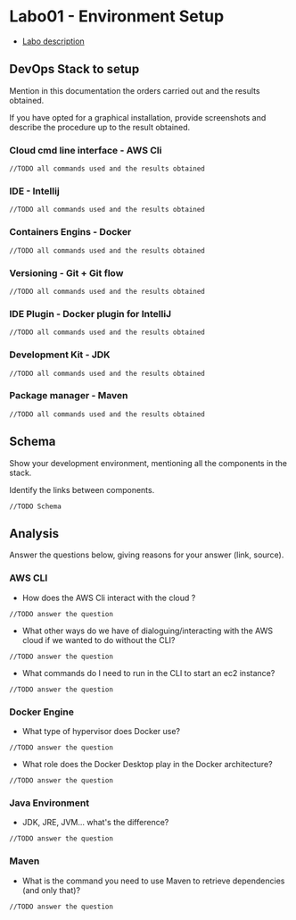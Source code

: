 # Labo01 - Environment Setup

* [Labo description](https://cpnv-es-ngy.gitbook.io/vir1/labs/labo01-environment-setup)

## DevOps Stack to setup

Mention in this documentation the orders carried out and the results obtained.

If you have opted for a graphical installation, provide screenshots and describe the procedure up to the result obtained.

### Cloud cmd line interface - AWS Cli

```
//TODO all commands used and the results obtained
```

### IDE - Intellij

```
//TODO all commands used and the results obtained
```

### Containers Engins - Docker

```
//TODO all commands used and the results obtained
```

### Versioning - Git + Git flow

```
//TODO all commands used and the results obtained
```

### IDE Plugin - Docker plugin for IntelliJ

```
//TODO all commands used and the results obtained
```

### Development Kit - JDK

```
//TODO all commands used and the results obtained
```

### Package manager - Maven

```
//TODO all commands used and the results obtained
```

## Schema

Show your development environment, mentioning all the components in the stack.

Identify the links between components.

```
//TODO Schema
```

## Analysis

Answer the questions below, giving reasons for your answer (link, source).

### AWS CLI

* How does the AWS Cli interact with the cloud ?

```
//TODO answer the question
```

* What other ways do we have of dialoguing/interacting with the AWS cloud if we wanted to do without the CLI?

```
//TODO answer the question
```

* What commands do I need to run in the CLI to start an ec2 instance?

```
//TODO answer the question
```

### Docker Engine

* What type of hypervisor does Docker use?

```
//TODO answer the question
```

* What role does the Docker Desktop play in the Docker architecture?

```
//TODO answer the question
```

### Java Environment

* JDK, JRE, JVM... what's the difference?

```
//TODO answer the question
```

### Maven

* What is the command you need to use Maven to retrieve dependencies (and only that)?

```
//TODO answer the question
```


